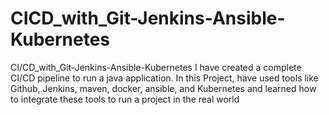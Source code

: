 # CICD_with_Git-Jenkins-Ansible-Kubernetes
 CI/CD_with_Git-Jenkins-Ansible-Kubernetes I have created a complete CI/CD pipeline to run a java application. In this Project, have used tools like Github, Jenkins, maven, docker, ansible, and Kubernetes and learned how to integrate these tools to run a project in the real world

